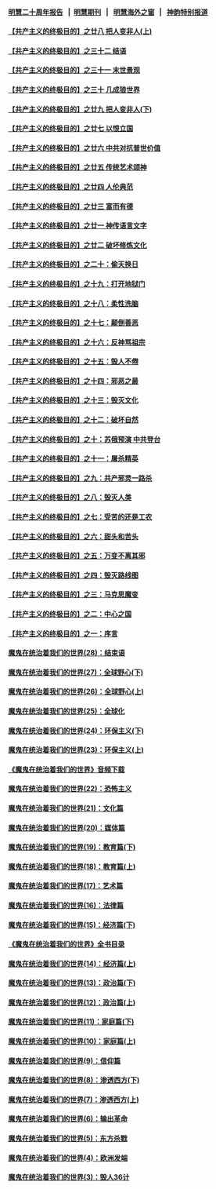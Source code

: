 #### [明慧二十周年报告](https://github.com/gfw-breaker/mh-reports/blob/master/README.md?t=07190138) &nbsp;&nbsp;|&nbsp;&nbsp;[明慧期刊](https://github.com/gfw-breaker/mh-qikan) &nbsp;&nbsp;|&nbsp;&nbsp; [明慧海外之窗](https://github.com/gfw-breaker/mh-news/blob/master/README.md?t=07190138) &nbsp;&nbsp;|&nbsp;&nbsp; [神韵特别报道](https://github.com/gfw-breaker/mh-news/blob/master/shenyun.md?t=07190138) 

#### [【共产主义的终极目的】之廿八 把人变非人(上)](../pages/nsc422/n11340492.md?t=07190138) 

#### [【共产主义的终极目的】之三十二 结语](../pages/nsc422/n11360535.md?t=07190138) 

#### [【共产主义的终极目的】之三十一 末世景观](../pages/nsc422/n11351129.md?t=07190138) 

#### [【共产主义的终极目的】之三十 几成狼世界](../pages/nsc422/n11348280.md?t=07190138) 

#### [【共产主义的终极目的】之廿九 把人变非人(下)](../pages/nsc422/n11344140.md?t=07190138) 

#### [【共产主义的终极目的】之廿七 以恨立国](../pages/nsc422/n11336944.md?t=07190138) 

#### [【共产主义的终极目的】之廿六 中共对抗普世价值](../pages/nsc422/n11324785.md?t=07190138) 

#### [【共产主义的终极目的】之廿五 传统艺术颂神](../pages/nsc422/n11296396.md?t=07190138) 

#### [【共产主义的终极目的】之廿四 人伦典范](../pages/nsc422/n11296397.md?t=07190138) 

#### [【共产主义的终极目的】之廿三 富而有德](../pages/nsc422/n11283598.md?t=07190138) 

#### [【共产主义的终极目的】之廿一 神传语言文字](../pages/nsc422/n11263265.md?t=07190138) 

#### [【共产主义的终极目的】之廿二 破坏修炼文化](../pages/nsc422/n11245728.md?t=07190138) 

#### [【共产主义的终极目的】之二十：偷天换日](../pages/nsc422/n11238846.md?t=07190138) 

#### [【共产主义的终极目的】之十九：打开地狱门](../pages/nsc422/n11206376.md?t=07190138) 

#### [【共产主义的终极目的】之十八：柔性洗脑](../pages/nsc422/n11199994.md?t=07190138) 

#### [【共产主义的终极目的】之十七：颠倒善恶](../pages/nsc422/n11179782.md?t=07190138) 

#### [【共产主义的终极目的】之十六：反神骂祖宗](../pages/nsc422/n11166798.md?t=07190138) 

#### [【共产主义的终极目的】之十五：毁人不倦](../pages/nsc422/n11166792.md?t=07190138) 

#### [【共产主义的终极目的】之十四：邪恶之最](../pages/nsc422/n11150249.md?t=07190138) 

#### [【共产主义的终极目的】之十三：毁灭文化](../pages/nsc422/n11135227.md?t=07190138) 

#### [【共产主义的终极目的】之十二：破坏自然](../pages/nsc422/n11135214.md?t=07190138) 

#### [【共产主义的终极目的】之十：苏俄预演 中共登台](../pages/nsc422/n11118424.md?t=07190138) 

#### [【共产主义的终极目的】之十一：屠杀精英](../pages/nsc422/n11118442.md?t=07190138) 

#### [【共产主义的终极目的】之九：共产邪灵一路杀](../pages/nsc422/n11114139.md?t=07190138) 

#### [【共产主义的终极目的】之八：毁灭人类](../pages/nsc422/n11108503.md?t=07190138) 

#### [【共产主义的终极目的】之七：受苦的还是工农](../pages/nsc422/n11101809.md?t=07190138) 

#### [【共产主义的终极目的】之六：甜头和苦头](../pages/nsc422/n11096971.md?t=07190138) 

#### [【共产主义的终极目的】之五：万变不离其邪](../pages/nsc422/n11091285.md?t=07190138) 

#### [【共产主义的终极目的】之四：毁灭路线图](../pages/nsc422/n11086284.md?t=07190138) 

#### [【共产主义的终极目的】之三：马克思魔变](../pages/nsc422/n11061941.md?t=07190138) 

#### [【共产主义的终极目的】之二：中心之国](../pages/nsc422/n11047728.md?t=07190138) 

#### [【共产主义的终极目的】之一：序言](../pages/nsc422/n11086077.md?t=07190138) 

#### [魔鬼在统治着我们的世界(28)：结束语](../pages/nsc422/n10936246.md?t=07190138) 

#### [魔鬼在统治着我们的世界(27)：全球野心(下)](../pages/nsc422/n10928319.md?t=07190138) 

#### [魔鬼在统治着我们的世界(26)：全球野心(上)](../pages/nsc422/n10900318.md?t=07190138) 

#### [魔鬼在统治着我们的世界(25)：全球化](../pages/nsc422/n10788205.md?t=07190138) 

#### [魔鬼在统治着我们的世界(24)：环保主义(下)](../pages/nsc422/n10695307.md?t=07190138) 

#### [魔鬼在统治着我们的世界(23)：环保主义(上)](../pages/nsc422/n10688613.md?t=07190138) 

#### [《魔鬼在统治着我们的世界》音频下载](../pages/nsc422/n10635553.md?t=07190138) 

#### [魔鬼在统治着我们的世界(22)：恐怖主义](../pages/nsc422/n10614727.md?t=07190138) 

#### [魔鬼在统治着我们的世界(21)：文化篇](../pages/nsc422/n10597706.md?t=07190138) 

#### [魔鬼在统治着我们的世界(20)：媒体篇](../pages/nsc422/n10586579.md?t=07190138) 

#### [魔鬼在统治着我们的世界(19)：教育篇(下)](../pages/nsc422/n10564808.md?t=07190138) 

#### [魔鬼在统治着我们的世界(18)：教育篇(上)](../pages/nsc422/n10526970.md?t=07190138) 

#### [魔鬼在统治着我们的世界(17)：艺术篇](../pages/nsc422/n10499093.md?t=07190138) 

#### [魔鬼在统治着我们的世界(16)：法律篇](../pages/nsc422/n10485969.md?t=07190138) 

#### [魔鬼在统治着我们的世界(15)：经济篇(下)](../pages/nsc422/n10469975.md?t=07190138) 

#### [《魔鬼在统治着我们的世界》全书目录](../pages/nsc422/n10464261.md?t=07190138) 

#### [魔鬼在统治着我们的世界(14)：经济篇(上)](../pages/nsc422/n10457370.md?t=07190138) 

#### [魔鬼在统治着我们的世界(13)：政治篇(下)](../pages/nsc422/n10448270.md?t=07190138) 

#### [魔鬼在统治着我们的世界(12)：政治篇(上)](../pages/nsc422/n10444576.md?t=07190138) 

#### [魔鬼在统治着我们的世界(11)：家庭篇(下)](../pages/nsc422/n10440961.md?t=07190138) 

#### [魔鬼在统治着我们的世界(10)：家庭篇(上)](../pages/nsc422/n10435448.md?t=07190138) 

#### [魔鬼在统治着我们的世界(9)：信仰篇](../pages/nsc422/n10432159.md?t=07190138) 

#### [魔鬼在统治着我们的世界(8)：渗透西方(下)](../pages/nsc422/n10429603.md?t=07190138) 

#### [魔鬼在统治着我们的世界(7)：渗透西方(上)](../pages/nsc422/n10426013.md?t=07190138) 

#### [魔鬼在统治着我们的世界(6)：输出革命](../pages/nsc422/n10421536.md?t=07190138) 

#### [魔鬼在统治着我们的世界(5)：东方杀戮](../pages/nsc422/n10417707.md?t=07190138) 

#### [魔鬼在统治着我们的世界(4)：欧洲发端](../pages/nsc422/n10414890.md?t=07190138) 

#### [魔鬼在统治着我们的世界(3)：毁人36计](../pages/nsc422/n10411583.md?t=07190138) 

